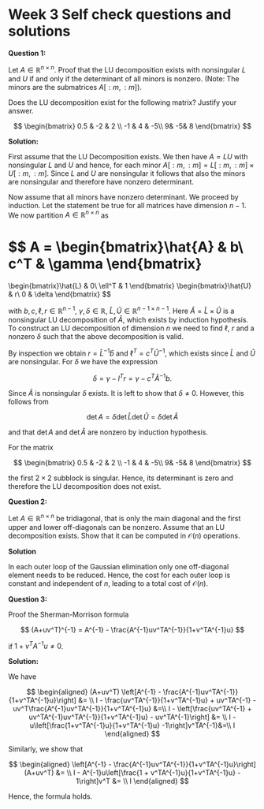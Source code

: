 # Week 3 Self check questions and solutions

**Question 1:**

Let $A\in\mathbb{R}^{n\times n}$. Proof that the LU decomposition exists with nonsingular $L$ and $U$ if and only if the determinant of all minors is nonzero.
(Note: The minors are the submatrices $A[:m, :m]$).

Does the LU decomposition exist for the following matrix? Justify your answer. 

$$
\begin{bmatrix}
0.5 &   -2 &   2 \\
-1 & 4 & -5\\
9&  -5& 8 
\end{bmatrix}
$$

**Solution:**

First assume that the LU Decomposition exists. We then have $A = LU$ with nonsingular $L$ and $U$ and hence, for each minor $A[:m, :m] = L[:m, :m]\times U[:m, :m]$.
Since $L$ and $U$ are nonsingular it follows that also the minors are nonsingular and therefore have nonzero determinant.

Now assume that all minors have nonzero determinant. We proceed by induction. Let the statement be true for all matrices have dimension $n-1$. We now partition $A\in\mathbb{R}^{n\times n}$ as

$$
A = \begin{bmatrix}\hat{A} & b\\
                   c^T & \gamma
    \end{bmatrix}
=
\begin{bmatrix}\hat{L} & 0\\
               \ell^T & 1
\end{bmatrix}
\begin{bmatrix}\hat{U} & r\\
               0   & \delta
\end{bmatrix}
$$

with $b,c, \ell, r\in\mathbb{R}^{n-1}$, $\gamma, \delta\in\mathbb{R}$, $\hat{L}, \hat{U}\in\mathbb{R}^{n-1\times n-1}$. Here $\hat{A} = \hat{L}\times\hat{U}$ is a nonsingular LU decomposition of
$\hat{A}$, which exists by induction hypothesis. To construct an LU decomposition of dimension $n$ we need to find $\ell$, $r$ and a nonzero $\delta$ such that the above decomposition is valid.

By inspection we obtain $r=\hat{L}^{-1}\hat{b}$ and $\ell^T = c^T\hat{U}^{-1}$, which exists since $\hat{L}$ and $\hat{U}$ are nonsingular. For $\delta$ we have the expression

$$
\delta = \gamma - l^Tr = \gamma - c^T\hat{A}^{-1}b.
$$

Since $\hat{A}$ is nonsingular $\delta$ exists. It is left to show that $\delta\neq 0$. However, this follows from

$$
\det A = \delta \det\hat{L}\det{\hat{U}} = \delta\det\hat{A}
$$

and that $\det A$ and $\det\hat{A}$ are nonzero by induction hypothesis.


For the matrix 

$$
\begin{bmatrix}
0.5 &   -2 &   2 \\
-1 & 4 & -5\\
9&  -5& 8 
\end{bmatrix}
$$

the first $2\times 2$ subblock is singular. Hence, its determinant is zero and therefore the LU decomposition does not exist.

**Question 2:**

Let $A\in\mathbb{R}^{n\times n}$ be tridiagonal, that is only the main diagonal and the first upper and lower off-diagonals can be nonzero.
    Assume that an LU decomposition exists. Show that it can be computed in $\mathcal{O}(n)$ operations.
    
**Solution**

In each outer loop of the Gaussian elimination only one off-diagonal element needs to be reduced. Hence, the cost for each outer loop is constant and independent of $n$, leading to a total cost of $\mathcal{O}(n)$.

**Question 3:**

Proof the Sherman-Morrison formula

$$
(A+uv^T)^{-1} = A^{-1} - \frac{A^{-1}uv^TA^{-1}}{1+v^TA^{-1}u}
$$

if $1+v^TA^{-1}u\neq 0$.

**Solution:**

We have

$$
\begin{aligned}
    (A+uv^T) \left[A^{-1} - \frac{A^{-1}uv^TA^{-1}}{1+v^TA^{-1}u}\right] &= \\
    I - \frac{uv^TA^{-1}}{1+v^TA^{-1}u} + uv^TA^{-1} - uv^T\frac{A^{-1}uv^TA^{-1}}{1+v^TA^{-1}u} &=\\
    I - \left[\frac{uv^TA^{-1} + uv^TA^{-1}uv^TA^{-1}}{1+v^TA^{-1}u} - uv^TA^{-1}\right] &= \\
    I - u\left[\frac{1+v^TA^{-1}u}{1+v^TA^{-1}u} -1\right]v^TA^{-1}&=\\
    I
\end{aligned}
$$


Similarly, we show that


$$
\begin{aligned}
    \left[A^{-1} - \frac{A^{-1}uv^TA^{-1}}{1+v^TA^{-1}u}\right](A+uv^T) &= \\
    I - A^{-1}u\left[\frac{1 + v^TA^{-1}u}{1+v^TA^{-1}u} - 1\right]v^T &= \\
    I
\end{aligned}
$$

Hence, the formula holds.

